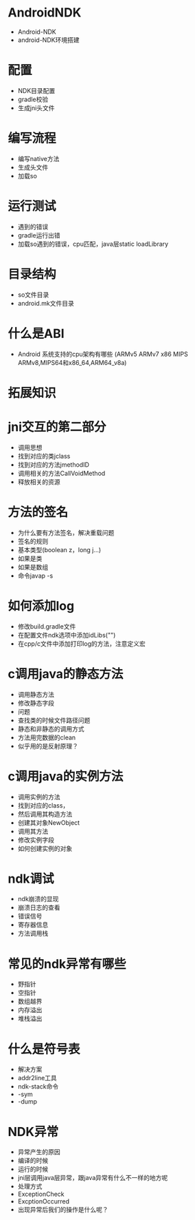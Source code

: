 # AndroidNDK
* Android-NDK
* android-NDK环境搭建
# 配置
* NDK目录配置
* gradle校验
* 生成jni头文件
				
# 编写流程
* 编写native方法
* 生成头文件
* 加载so
				
# 运行测试
* 遇到的错误
* gradle运行出错
* 加载so遇到的错误，cpu匹配，java层static loadLibrary

# 目录结构
* so文件目录
* android.mk文件目录

# 什么是ABI
* Android 系统支持的cpu架构有哪些
        (ARMv5
        ARMv7
        x86
        MIPS
        ARMv8,MIPS64和x86_64,ARM64_v8a)
# 拓展知识

# jni交互的第二部分
* 调用思想
* 	找到对应的类jclass
*	找到对应的方法jmethodID
* 	调用相关的方法CallVoidMethod
*	释放相关的资源
# 方法的签名
* 	为什么要有方法签名，解决重载问题
* 	签名的规则
* 	基本类型(boolean z，long j...)
* 	如果是类
* 	如果是数组
* 	命令javap -s
# 如何添加log
* 	修改build.gradle文件
* 	在配置文件ndk选项中添加idLibs("")
* 	在cpp/c文件中添加打印log的方法，注意定义宏
# c调用java的静态方法
* 	调用静态方法
* 	修改静态字段
* 	问题
* 查找类的时候文件路径问题
* 	静态和非静态的调用方式
* 	方法用完数据的clean
* 	似乎用的是反射原理？
# c调用java的实例方法
* 调用实例的方法
* 找到对应的class，
* 然后调用其构造方法
* 创建其对象NewObject
* 调用其方法
* 修改实例字段
* 如何创建实例的对象
      
# ndk调试
* 	ndk崩溃的显现
* 	崩溃日志的查看
* 	错误信号
* 	寄存器信息
* 	方法调用栈
# 常见的ndk异常有哪些
* 	野指针
* 	空指针
* 	数组越界
* 	内存溢出
* 	堆栈溢出
# 什么是符号表
* 解决方案
* 	addr2line工具
*	ndk-stack命令
* 	-sym
* 	-dump
# NDK异常
* 	异常产生的原因
* 	编译的时候
* 	运行的时候
* 	jni层调用java层异常，跟java异常有什么不一样的地方呢
* 	处理方式
*	ExceptionCheck
*	ExcptionOccurred
* 出现异常后我们的操作是什么呢？
